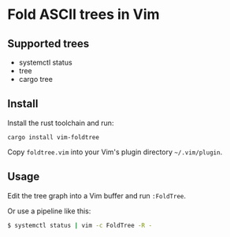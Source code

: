 Fold ASCII trees in Vim
====

Supported trees
----

* systemctl status
* tree
* cargo tree

Install
----

Install the rust toolchain and run:

```
cargo install vim-foldtree
```

Copy `foldtree.vim` into your Vim's plugin directory `~/.vim/plugin`.

Usage
----

Edit the tree graph into a Vim buffer and run `:FoldTree`.

Or use a pipeline like this:

```sh
$ systemctl status | vim -c FoldTree -R -
```
